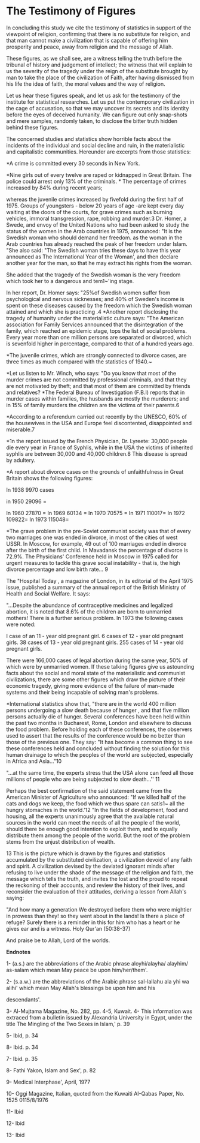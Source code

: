 The Testimony of Figures
========================

In concluding this study we cite the testimony of statistics in support
of the viewpoint of religion, confirming that there is no substitute for
religion, and that man cannot make a civilization that is capable of
offering him prosperity and peace, away from religion and the message of
Allah.

These figures, as we shall see, are a witness telling the truth before
the tribunal of history and judgement of intellect; the witness that
will explain to us the severity of the tragedy under the reign of the
substitute brought by man to take the place of the civilization of
Faith, after having dismissed from his life the idea of faith, the moral
values and the way of religion.

Let us hear these figures speak, and let us ask for the testimony of
the institute for statistical researches. Let us put the contemporary
civilization in the cage of accusation, so that we may uncover its
secrets and its identity before the eyes of deceived humanity. We can
figure out only snap-shots and mere samples, randomly taken, to disclose
the bitter truth hidden behind these figures.

The concerned studies and statistics show horrible facts about the
incidents of the individual and social decline and ruin, in the
materialistic and capitalistic communities. Hereunder are excerpts from
those statistics:

\*A crime is committed every 30 seconds in New York.

\*Nine girls out of every twelve are raped or kidnapped in Great
Britain. The police could arrest only 13% of the criminals. \* The
percentage of crimes increased by 84% during recent years;

whereas the juvenile crimes increased by fivefold during the first half
of 1975. Groups of youngsters - below 20 years of age -are kept every
day waiting at the doors of the courts, for grave crimes such as burning
vehicles, immoral transgression, rape, robbing and murder.3
Dr. Homer, a Swede, and envoy of the United Nations who had been asked
to study the status of the women in the Arab countries in 1975,
announced: "It is the Swedish woman who should demand her freedom. as
the woman in the Arab countries has already reached the peak of her
freedom under Islam. "She also said: "The Swedish woman tries these days
to have this year announced as The International Year of the Woman', and
then declare another year for the man, so that he may extract his rights
from the woman.

She added that the tragedy of the Swedish woman is the very freedom
which took her to a dangerous and tem1~'ing stage.

In her report, Dr. Homer says: "25%of Swedish women suffer from
psychological and nervous sicknesses; and 40% of Sweden's income is
spent on these diseases caused by the freedom which the Swedish woman
attained and which she is practicing .4 \*Another report disclosing the
tragedy of humanity under the materialistic culture says: "The American
association for Family Services announced that the disintegration of the
family, which reached an epidemic stage, tops the list of social
problems. Every year more than one million persons are separated or
divorced, which is sevenfold higher in percentage, compared to that of a
hundred years ago.

\*The juvenile crimes, which are strongly connected to divorce cases,
are three times as much compared with the statistics of 1940.~

\*Let us listen to Mr. Winch, who says: "Do you know that most of the
murder crimes are not committed by professional criminals, and that they
are not motivated by theft; and that most of them are committed by
friends and relatives? \*The Federal Bureau of Investigation (F.B.I)
reports that in murder cases within families, the husbands are mostly
the murderers; and in 15% of family murders the children are the victims
of their parents.6

\*According to a referendum carried out recently by the UNESCO, 60% of
the housewives in the USA and Europe feel discontented, disappointed and
miserable.7

\*1n the report issued by the French Physician, Dr. Lyreete: 30,000
people die every year in France of Syphlis, while in the USA the victims
of inherited syphlis are between 30,000 and 40,000 children.8 This
disease is spread by adultery.

\*A report about divorce cases on the grounds of unfaithfulness in
Great Britain shows the following figures:

In 1938 9970 cases

in 1950 29096 =

In 1960 27870 =
In 1969 60134 =
In 1970 70575 =
In 1971 110017=
In 1972 109822=
In 1973 115048=

\*The grave problem in the pre-Soviet communist society was that of
every two marriages one was ended in divorce, in most of the cities of
west USSR. In Moscow, for example, 49 out of 100 marriages ended in
divorce after the birth of the first child. In Mavadansk the percentage
of divorce is 72.9%. The Physicians' Conference held in Moscow in 1975
called for urgent measures to tackle this grave social instability -
that is, the high divorce percentage and low birth rate... 9

The "Hospital Today , a magazine of London, in its editorial of the
April 1975 issue, published a summary of the annual report of the
British Ministry of Health and Social Welfare. It says:

"...Despite the abundance of contraceptive medicines and legalized
abortion, it is noted that 8.6% of the children are born to unmarried
mothers! There is a further serious problem. In 1973 the following cases
were noted:

I case of an 11 - year old pregnant girl.
6 cases of 12 - year old pregnant girls.
38 cases of 13 - year old pregnant girls.
255 cases of 14 - year old pregnant girls.

There were 166,000 cases of legal abortion during the same year, 50% of
which were by unmarried women. If these talking figures give us
astounding facts about the social and moral state of the materialistic
and communist civilizations, there are some other figures which draw the
picture of their economic tragedy, giving more evidence of the failure
of man-made systems and their being incapable of solving man's
problems.

\*International statistics show that, "there are in the world 400
million persons undergoing a slow death because of hunger , and that
five million persons actually
die of hunger. Several conferences have been held within the past two
months in Bucharest, Rome, London and elsewhere to discuss the food
problem. Before holding each of these conferences, the observers used to
assert that the results of the conference would be no better than those
of the previous one. They say: "It has become a common thing to see
these conferences held and concluded without finding the solution for
this human drainage to which the peoples of the world are subjected,
especially in Africa and Asia..."10

"...at the same time, the experts stress that the USA alone can feed
all those millions of people who are being subjected to slow death...''
11

Perhaps the best confirmation of the said statement came from the
American Minister of Agriculture who announced: "If we killed half of
the cats and dogs we keep, the food which we thus spare can satis1~ all
the hungry stomaches in the world.'12 "In the fields of development,
food and housing, all the experts unanimously agree that the available
natural sources in the world can meet the needs of all the people of the
world, should there be enough good intention to exploit them, and to
equally distribute them among the people of the world. But the root of
the problem stems from the unjust distribution of wealth.

13 This is the picture which is drawn by the figures and statistics
accumulated by the substituted civilization, a civilization devoid of
any faith and spirit. A civilization devised by the deviated ignorant
minds after refusing to live under the shade of the message of the
religion and faith, the message which tells the truth, and invites the
lost and the proud to repeat the reckoning of their accounts, and review
the history of their lives, and reconsider the evaluation of their
attitudes, deriving a lesson from Allah's saying:

"And how many a generation We destroyed before them who were mightier
in prowess than they! so they went about in the lands! Is there a place
of refuge? Surely there is a reminder in this for him who has a heart or
he gives ear and is a witness. Holy Qur'an (50:38-37)

And praise be to Allah, Lord of the worlds.


**Endnotes**


1- (a.s.) are the abbreviations of the Arabic phrase aloyhi/alayha/
alayhim/ as-salam which mean May peace be upon him/her/them'.

2- (s.a.w.) are the abbreviations of the Arabic phrase sal-lallahu ala
yhi wa alihi' which mean May Allah's blessings be upon him and his

descendants'.

3- Al-Mujtama Magazine, No. 282, pp. 4-5, Kuwait. 4- This information
was extraced from a bulletin issued by Alexandria University in Egypt,
under the title The Mingling of the Two Sexes in Islam,' p. 39

5- Ibid, p. 34

8- Ibid. p. 34

7- Ibid. p. 35

8- Fathi Yakon, Islam and Sex', p. 82

9- Medical Interphase', April, 1977

10- Oggi Magazine, Italian, quoted from the Kuwaiti AI-Qabas Paper, No.
1525 0115/8/1976

11- Ibid

12- Ibid

13- Ibid


